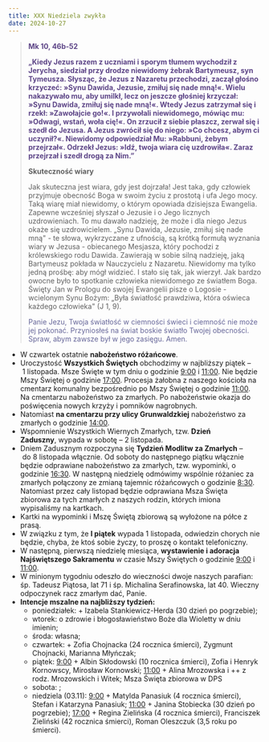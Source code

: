 ```yaml
---
title: XXX Niedziela zwykła
date: 2024-10-27
---
```


> **<span style="color: #5D4587;">Mk 10, 46b-52 </span>**
>
> **<span style="color: #5D4587;">„Kiedy Jezus razem z uczniami i sporym tłumem wychodził z Jerycha, siedział przy drodze niewidomy żebrak Bartymeusz, syn Tymeusza. Słysząc, że Jezus z Nazaretu przechodzi, zaczął głośno krzyczeć: »Synu Dawida, Jezusie, zmiłuj się nade mną!«. Wielu nakazywało mu, aby umilkł, lecz on jeszcze głośniej krzyczał: »Synu Dawida, zmiłuj się nade mną!«. Wtedy Jezus zatrzymał się i rzekł: »Zawołajcie go!«. I przywołali niewidomego, mówiąc mu: »Odwagi, wstań, woła cię!«. On zrzucił z siebie płaszcz, zerwał się i szedł do Jezusa. A Jezus zwrócił się do niego: »Co chcesz, abym ci uczynił?«. Niewidomy odpowiedział Mu: »Rabbuni, żebym przejrzał«. Odrzekł Jezus: »Idź, twoja wiara cię uzdrowiła«. Zaraz przejrzał i szedł drogą za Nim.”</span>**
>
>
>
> **Skuteczność wiary**
>
> Jak skuteczna jest wiara, gdy jest dojrzała! Jest taka, gdy człowiek przyjmuje obecność Boga w swoim życiu z prostotą i ufa Jego mocy. Taką wiarę miał niewidomy, o którym opowiada dzisiejsza Ewangelia. Zapewne wcześniej słyszał o Jezusie i o Jego licznych uzdrowieniach. To mu dawało nadzieję, że może i dla niego Jezus okaże się uzdrowicielem. „Synu Dawida, Jezusie, zmiłuj się nade mną" - te słowa, wykrzyczane z ufnością, są krótką formułą wyznania wiary w Jezusa - obiecanego Mesjasza, który pochodzi z królewskiego rodu Dawida. Zawierają w sobie silną nadzieję, jaką Bartymeusz pokłada w Nauczycielu z Nazaretu. Niewidomy ma tylko jedną prośbę: aby mógł widzieć. I stało się tak, jak wierzył. Jak bardzo owocne było to spotkanie człowieka niewidomego ze światłem Boga. Święty Jan w Prologu do swojej Ewangelii pisze o Logosie - wcielonym Synu Bożym: „Była światłość prawdziwa, która oświeca każdego człowieka" (J 1, 9).
>
> <span style="color: #666699;">Panie Jezu, Twoja światłość w ciemności świeci i ciemność nie może jej pokonać. Przyniosłeś na świat boskie światło Twojej obecności. Spraw, abym zawsze był w jego zasięgu. Amen.
> &nbsp;

- W czwartek ostatnie **nabożeństwo różańcowe**.
- Uroczystość **Wszystkich Świętych** obchodzimy w najbliższy piątek – 1 listopada. Msze Święte w tym dniu o godzinie <u>9:00</u> i <u>11:00</u>. Nie będzie Mszy Świętej o godzinie <u>17:00</u>. Procesja żałobna z naszego kościoła na cmentarz komunalny bezpośrednio po Mszy Świętej o godzinie <u>11:00</u>. Na cmentarzu nabożeństwo za zmarłych. Po nabożeństwie okazja do poświęcenia nowych krzyży i pomników nagrobnych.
- Natomiast **na cmentarzu przy ulicy Grunwaldzkiej** nabożeństwo za zmarłych o godzinie <u>14:00</u>.
- Wspomnienie Wszystkich Wiernych Zmarłych, tzw. **Dzień Zaduszny**, wypada w sobotę – 2 listopada.
- Dniem Zadusznym rozpoczyna się **Tydzień Modlitw za Zmarłych** – do 8 listopada włącznie. Od soboty do następnego piątku włącznie będzie odprawiane nabożeństwo za zmarłych, tzw. wypominki, o godzinie <u>16:30</u>. W następną niedzielę odmówimy wspólnie różaniec za zmarłych połączony ze zmianą tajemnic różańcowych o godzinie <u>8:30</u>. Natomiast przez cały listopad będzie odprawiana Msza Święta zbiorowa za tych zmarłych z naszych rodzin, których imiona wypisaliśmy na kartkach.
- Kartki na wypominki i Mszę Świętą zbiorową są wyłożone na półce z prasą.
- W związku z tym, że **I piątek** wypada 1 listopada, odwiedzin chorych nie będzie, chyba, że ktoś sobie życzy, to proszę o kontakt telefoniczny.
- W następną, pierwszą niedzielę miesiąca, **wystawienie i adoracja Najświętszego Sakramentu** w czasie Mszy Świętych o godzinie <u>9:00</u> i <u>11:00</u>.
- W minionym tygodniu odeszło do wieczności dwoje naszych parafian: śp. Tadeusz Piątosa, lat 71 i śp. Michalina Serafinowska, lat 40. Wieczny odpoczynek racz zmarłym dać, Panie.
- **Intencje mszalne na najbliższy tydzień:**
  - poniedziałek: + Izabela Stankiewicz-Herda (30 dzień po pogrzebie);
  - wtorek: o zdrowie i błogosławieństwo Boże dla Wioletty w dniu imienin;
  - środa: własna;
  - czwartek: + Zofia Chojnacka (24 rocznica śmierci), Zygmunt Chojnacki, Marianna Młyńczak;
  - piątek: <u>9:00</u> + Albin Skłodowski (10 rocznica śmierci), Zofia i Henryk Kornowscy, Mirosław Kornowski; <u>11:00</u> + Alina Mrozowska i ++ z rodz. Mrozowskich i Witek; Msza Święta zbiorowa w DPS
  - sobota: ;
  - niedziela (03.11): <u>9:00</u> + Matylda Panasiuk (4 rocznica śmierci), Stefan i Katarzyna Panasiuk; <u>11:00</u> + Janina Stobiecka (30 dzień po pogrzebie); <u>17:00</u> + Regina Zielińska (4 rocznica śmierci), Franciszek Zieliński (42 rocznica śmierci), Roman Oleszczuk (3,5 roku po śmierci).
